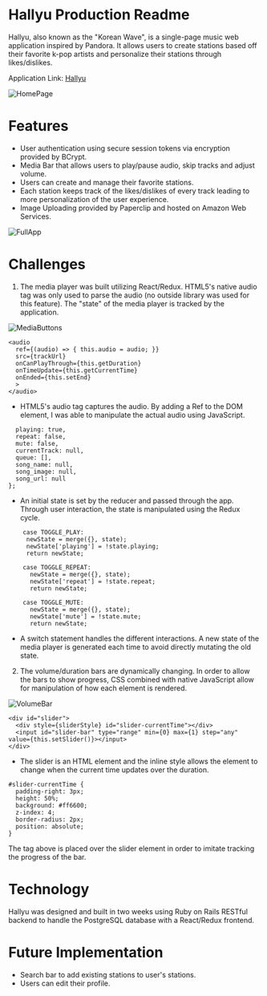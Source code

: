 # Hallyu Production Readme

Hallyu, also known as the "Korean Wave", is a single-page music web application inspired by Pandora. It allows users to create stations based off their favorite k-pop artists and personalize their stations through likes/dislikes.

Application Link: [Hallyu](hallyu.herokuapp.com "Hallyu")

![HomePage](https://s3-us-west-1.amazonaws.com/hallyu-dev/images/Screen+Shot+2018-02-09+at+1.30.23+PM.png)

# Features
+ User authentication using secure session tokens via encryption provided by BCrypt.
+ Media Bar that allows users to play/pause audio, skip tracks and adjust volume.
+ Users can create and manage their favorite stations.
+ Each station keeps track of the likes/dislikes of every track leading to more personalization of the user experience.
+ Image Uploading provided by Paperclip and hosted on Amazon Web Services.

![FullApp](https://s3-us-west-1.amazonaws.com/hallyu-dev/images/Screen+Shot+2018-02-09+at+2.36.46+PM.png)

# Challenges
1. The media player was built utilizing React/Redux.  HTML5's native audio tag was only used to parse the audio (no outside library was used for this feature).  The "state" of the media player is tracked by the application.

![MediaButtons](https://s3-us-west-1.amazonaws.com/hallyu-dev/images/Screen+Shot+2018-02-09+at+2.22.41+PM.png)

```
<audio
  ref={(audio) => { this.audio = audio; }}
  src={trackUrl}
  onCanPlayThrough={this.getDuration}
  onTimeUpdate={this.getCurrentTime}
  onEnded={this.setEnd}
  >
</audio>
```

 + HTML5's audio tag captures the audio.  By adding a Ref to the DOM element, I was able to manipulate the actual audio using JavaScript.

```let initialState = {
  playing: true,
  repeat: false,
  mute: false,
  currentTrack: null,
  queue: [],
  song_name: null,
  song_image: null,
  song_url: null
};
```

 + An initial state is set by the reducer and passed through the app.  Through user interaction, the state is manipulated using the Redux cycle.  

```
    case TOGGLE_PLAY:
     newState = merge({}, state);
     newState['playing'] = !state.playing;
     return newState;

    case TOGGLE_REPEAT:
      newState = merge({}, state);
      newState['repeat'] = !state.repeat;
      return newState;

    case TOGGLE_MUTE:
      newState = merge({}, state);
      newState['mute'] = !state.mute;
      return newState;
```

 + A switch statement handles the different interactions.  A new state of the media player is generated each time to avoid directly mutating the old state.

2. The volume/duration bars are dynamically changing.  In order to allow the bars to show progress, CSS combined with native JavaScript allow for manipulation of how each element is rendered.

![VolumeBar](https://s3-us-west-1.amazonaws.com/hallyu-dev/images/Screen+Shot+2018-02-09+at+2.10.42+PM.png)

```
<div id="slider">
  <div style={sliderStyle} id="slider-currentTime"></div>
  <input id="slider-bar" type="range" min={0} max={1} step="any" value={this.setSlider()}></input>
</div>
```

 + The slider is an HTML element and the inline style allows the element to change when the current time updates over the duration.

```
#slider-currentTime {
  padding-right: 3px;
  height: 50%;
  background: #ff6600;
  z-index: 4;
  border-radius: 2px;
  position: absolute;
}
```

The tag above is placed over the slider element in order to imitate tracking the progress of the bar.

# Technology
  Hallyu was designed and built in two weeks using Ruby on Rails RESTful backend to handle the PostgreSQL database with a React/Redux frontend.

# Future Implementation
+ Search bar to add existing stations to user's stations.
+ Users can edit their profile.
